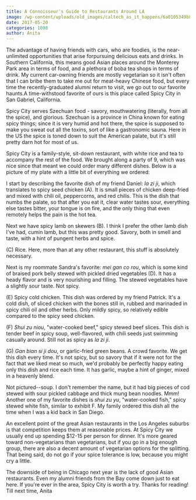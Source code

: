 ```yaml
---
title: A Connoisseur's Guide to Restaurants Around LA
image: /wp-content/uploads/old_images/caltech_as_it_happens/6a0105349b8251970b01bb099b116e970d.jpg
date: 2017-05-20
categories: 1098
author: Anita
---
```


The advantage of having friends with cars, who are foodies, is the near-unlimited opportunities that arise forpursuing delicious eats and drinks. In Southern California, this means good Asian places around the Monterey Park area in terms of food, and a plethora of boba tea shops in terms of drink. My current car-owning friends are mostly vegetarian so it isn't often that I can bribe them to take me out for meat-heavy Chinese food, but every time the recently-graduated alumni return to visit, we go out to our favorite haunts.A time-withstood favorite of ours is this place called Spicy City in San Gabriel, California.

Spicy City serves Szechuan food - savory, mouthwatering (literally, from all the spice), and glorious. Szechuan is a province in China known for eating spicy things; since it is very humid and hot there, the spice is supposed to make you sweat out all the toxins, sort of like a gastronomic sauna. Here in the US the spice is toned down to suit the American palate, but it's still pretty darn hot for most of us.

Spicy City is a family-style, sit-down restaurant, with white rice and tea to accompany the rest of the food. We brought along a party of 9, which was nice since that meant we could order many different dishes. Below is a picture of my plate with a little bit of everything we ordered:

I start by describing the favorite dish of my friend Daniel: *la zi ji*, which translates to spicy seed chicken (A). It is small pieces of chicken deep-fried and mixed with chili oil, peppercorns, and red chilis. This is the dish that numbs the palate, so that after you eat it, clear water tastes sour, everything else tastes bitter, your tongue is on fire, and the only thing that even remotely helps the pain is the hot tea.

Next we have spicy lamb on skewers (B). I think I prefer the other lamb dish I've had, cumin lamb, but this was pretty good. Savory, both in smell and taste, with a hint of pungent herbs and spice.

(C) Rice. Here, more than at any other restaurant, this stuff is absolutely necessary.

Next is my roommate Sandra's favorite: *mei gan co rou*, which is some kind of braised pork belly stewed with pickled dried vegetables (D). It has a heady flavor and is very nourishing and filling. The stewed vegetables have a slightly sour taste. Not spicy.

(E) Spicy cold chicken. This dish was ordered by my friend Patrick. It's a cold dish, of sliced chicken with the bones still in, rubbed and marinaded in spicy chili oil and other herbs. Only mildly spicy, so relatively edible compared to the spicy seed chicken.

(F) *Shui zu niou*, "water-cooked beef," spicy stewed beef slices. This dish is tender beef in spicy soup, well-flavored, with chili seeds just swimming casually around. Still not as spicy as *la zi ji*.

(G) *Gan bian si ji dou*, or garlic-fried green beans. A crowd favorite. We get this dish every time. It's not spicy, but so savory that if it were not for the fact that we liked meat so much, we'd probably be perfectly happy eating only this dish and rice each time. It has garlic, maybe a hint of ginger, mixed in a heavenly blend.

Not pictured--soup. I don't remember the name, but it had big pieces of cod stewed with sour pickled cabbage and thick mung bean noodles. Mmm!
Another one of my favorite dishes is *shui zu yu*, "water-cooked fish," spicy stewed white fish, similar to exhibit F. My family ordered this dish all the time when I was a kid back in San Diego.

An excellent point of the great Asian restaurants in the Los Angeles suburbs is that competition keeps them at reasonable prices. At Spicy City we usually end up spending $12-15 per person for dinner. It's more geared toward non-vegetarians than vegetarians, but if you go in a big enough group, there are also a decent amount of vegetarian options for the splitting. That being said, do not go if your spice tolerance is low, because you might cry a little.

The downside of being in Chicago next year is the lack of good Asian restaurants. Even my alumni friends from the Bay come down just to eat here. If you're ever in the area, Spicy City is worth a try. Thanks for reading!
Till next time,
Anita
